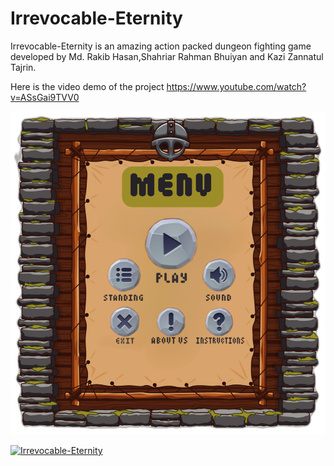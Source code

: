 # Irrevocable-Eternity
Irrevocable-Eternity is an amazing action packed dungeon fighting game developed by Md. Rakib Hasan,Shahriar Rahman Bhuiyan and Kazi Zannatul Tajrin.

Here is the video demo of the project
https://www.youtube.com/watch?v=ASsGai9TVV0

![Gameplay Screenshot](https://github.com/AfnanRakib/Irrevocable-Eternity/blob/main/Irrevocable%20Eternity/menu/menuwindow.png)

[![Irrevocable-Eternity](https://img.youtube.com/vi/ASsGai9TVV0/0.jpg)](https://www.youtube.com/watch?v=ASsGai9TVV0)
